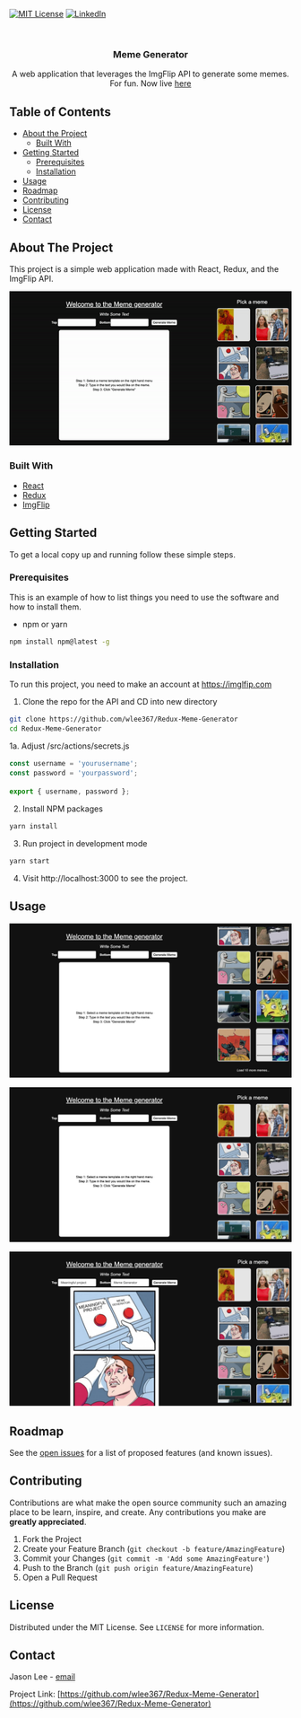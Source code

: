<!-- PROJECT SHIELDS -->
<!--
*** I'm using markdown "reference style" links for readability.
*** Reference links are enclosed in brackets [ ] instead of parentheses ( ).
*** See the bottom of this document for the declaration of the reference variables
*** for contributors-url, forks-url, etc. This is an optional, concise syntax you may use.
*** https://www.markdownguide.org/basic-syntax/#reference-style-links
-->
[![MIT License][license-shield]][license-url]
[![LinkedIn][linkedin-shield]][linkedin-url]



<!-- PROJECT LOGO -->
<br />
<p align="center">
  <h3 align="center">Meme Generator</h3>

  <p align="center">
    A web application that leverages the ImgFlip API to generate some memes. For fun. Now live <a target="_blank" rel="noreferrer" href="https://admiring-curie-b7aa22.netlify.app/">here</a>
  </p>
</p>



<!-- TABLE OF CONTENTS -->
## Table of Contents

* [About the Project](#about-the-project)
  * [Built With](#built-with)
* [Getting Started](#getting-started)
  * [Prerequisites](#prerequisites)
  * [Installation](#installation)
* [Usage](#usage)
* [Roadmap](#roadmap)
* [Contributing](#contributing)
* [License](#license)
* [Contact](#contact)



<!-- ABOUT THE PROJECT -->
## About The Project

This project is a simple web application made with React, Redux, and the ImgFlip API. 


![ReduxMemeGenerator][product-screenshot]


### Built With

* [React](https://reactjs.org/)
* [Redux](https://redux.js.org/)
* [ImgFlip](https://imgflip.com)

<!-- GETTING STARTED -->
## Getting Started

To get a local copy up and running follow these simple steps.

### Prerequisites

This is an example of how to list things you need to use the software and how to install them.
* npm or yarn
```sh
npm install npm@latest -g
```
### Installation
To run this project, you need to make an account at https://imglfip.com 

1. Clone the repo for the API and CD into new directory
```sh
git clone https://github.com/wlee367/Redux-Meme-Generator
cd Redux-Meme-Generator
```
1a. Adjust /src/actions/secrets.js
```js
const username = 'yourusername';
const password = 'yourpassword';

export { username, password };
```
2. Install NPM packages
```sh
yarn install
```
3. Run project in development mode
```sh
yarn start
```
4. Visit http://localhost:3000 to see the project.


<!-- USAGE EXAMPLES -->
## Usage

![image](./images/main-1.png)

![image](./images/main-screen.png)

![image](./images/meme-generated.png)

<!-- ROADMAP -->
## Roadmap

See the [open issues](https://github.com/wlee367/Redux-Meme-Generator/issues) for a list of proposed features (and known issues).

<!-- CONTRIBUTING -->
## Contributing

Contributions are what make the open source community such an amazing place to be learn, inspire, and create. Any contributions you make are **greatly appreciated**.

1. Fork the Project
2. Create your Feature Branch (`git checkout -b feature/AmazingFeature`)
3. Commit your Changes (`git commit -m 'Add some AmazingFeature'`)
4. Push to the Branch (`git push origin feature/AmazingFeature`)
5. Open a Pull Request


<!-- LICENSE -->
## License

Distributed under the MIT License. See `LICENSE` for more information.

<!-- CONTACT -->
## Contact

Jason Lee - [email](mailto:proto.rhee@gmail.com)

Project Link: [https://github.com/wlee367/Redux-Meme-Generator](https://github.com/wlee367/Redux-Meme-Generator)

<!-- MARKDOWN LINKS & IMAGES -->
<!-- https://www.markdownguide.org/basic-syntax/#reference-style-links -->
[contributors-shield]: https://img.shields.io/github/contributors/othneildrew/Best-README-Template.svg?style=flat-square
[contributors-url]: https://github.com/wlee367/TaskManager/graphs/contributors
[forks-shield]: https://img.shields.io/github/forks/othneildrew/Best-README-Template.svg?style=flat-square
[forks-url]: https://github.com/wlee367/TaskManager/network/members
[stars-shield]: https://img.shields.io/github/stars/othneildrew/Best-README-Template.svg?style=flat-square
[stars-url]: https://github.com/wlee367/TaskManager/stargazers
[issues-shield]: https://img.shields.io/github/issues/othneildrew/Best-README-Template.svg?style=flat-square
[issues-url]: https://github.com/wlee367/TaskManager/issues
[license-shield]: https://img.shields.io/github/license/othneildrew/Best-README-Template.svg?style=flat-square
[license-url]: https://github.com/wlee367/TaskManager/blob/master/LICENSE.txt
[linkedin-shield]: https://img.shields.io/badge/-LinkedIn-black.svg?style=flat-square&logo=linkedin&colorB=555
[linkedin-url]: https://linkedin.com/in/wlee367
[product-screenshot]: images/meme-demo.gif
[main-screen]: images/MainScreen.png
